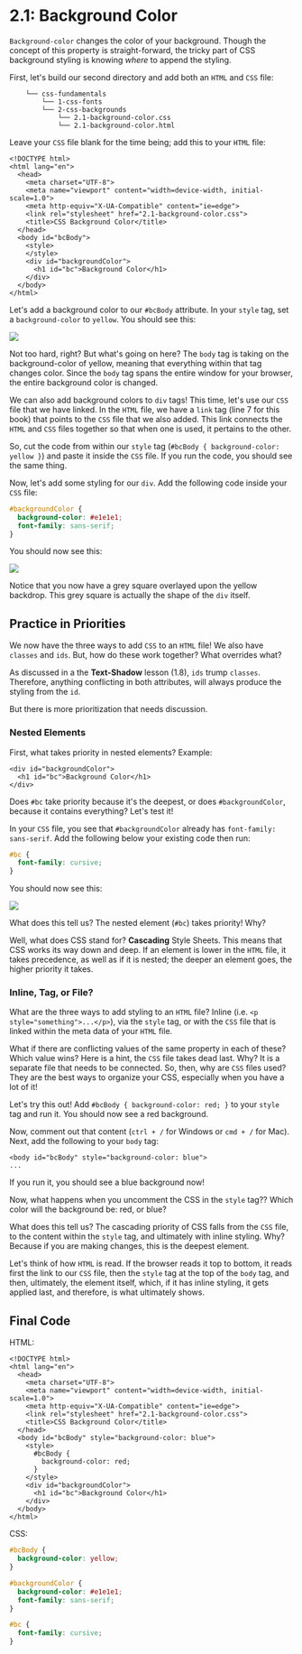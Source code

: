 # 2.1: Background Color

`Background-color` changes the color of your background. Though the concept of this property is straight-forward, the tricky part of CSS background styling is knowing _where_ to append the styling.  


First, let's build our second directory and add both an `HTML` and `CSS` file:  


```text
    └── css-fundamentals
        └── 1-css-fonts
        └── 2-css-backgrounds
            └── 2.1-background-color.css
            └── 2.1-background-color.html
```

Leave your `CSS` file blank for the time being; add this to your `HTML` file:  


```markup
<!DOCTYPE html>
<html lang="en">
  <head>
    <meta charset="UTF-8">
    <meta name="viewport" content="width=device-width, initial-scale=1.0">
    <meta http-equiv="X-UA-Compatible" content="ie=edge">
    <link rel="stylesheet" href="2.1-background-color.css">
    <title>CSS Background Color</title>
  </head>
  <body id="bcBody">
    <style>
    </style>
    <div id="backgroundColor">
      <h1 id="bc">Background Color</h1> 
    </div>
  </body>
</html>
```

Let's add a background color to our `#bcBody` attribute. In your `style` tag, set a `background-color` to `yellow`. You should see this:

![](../../.gitbook/assets/2.1.01.png)

Not too hard, right? But what's going on here? The `body` tag is taking on the background-color of yellow, meaning that everything within that tag changes color. Since the `body` tag spans the entire window for your browser, the entire background color is changed.  


We can also add background colors to `div` tags! This time, let's use our `CSS` file that we have linked. In the `HTML` file, we have a `link` tag \(line 7 for this book\) that points to the `CSS` file that we also added. This link connects the `HTML` and `CSS` files together so that when one is used, it pertains to the other.  


So, cut the code from within our `style` tag \(`#bcBody { background-color: yellow }`\) and paste it inside the `CSS` file. If you run the code, you should see the same thing.  


Now, let's add some styling for our `div`. Add the following code inside your `CSS` file:  


```css
#backgroundColor {
  background-color: #e1e1e1;
  font-family: sans-serif;
}
```

You should now see this:

![](../../.gitbook/assets/2.1.02.png)

Notice that you now have a grey square overlayed upon the yellow backdrop. This grey square is actually the shape of the `div` itself.

## Practice in Priorities

We now have the three ways to add `CSS` to an `HTML` file! We also have `classes` and `ids`. But, how do these work together? What overrides what?  


As discussed in a the **Text-Shadow** lesson \(1.8\), `ids` trump `classes`. Therefore, anything conflicting in both attributes, will always produce the styling from the `id`.  


But there is more prioritization that needs discussion.  


### Nested Elements

First, what takes priority in nested elements? Example:  


```markup
<div id="backgroundColor">
  <h1 id="bc">Background Color</h1>
</div>
```

Does `#bc` take priority because it's the deepest, or does `#backgroundColor`, because it contains everything? Let's test it!  


In your `CSS` file, you see that `#backgroundColor` already has `font-family: sans-serif`. Add the following below your existing code then run:  


```css
#bc {
  font-family: cursive;
}
```

You should now see this:

![](../../.gitbook/assets/2.1.03.png)

What does this tell us? The nested element \(`#bc`\) takes priority! Why?  


Well, what does CSS stand for? **Cascading** Style Sheets. This means that CSS works its way down and deep. If an element is lower in the `HTML` file, it takes precedence, as well as if it is nested; the deeper an element goes, the higher priority it takes.

### Inline, Tag, or File?

What are the three ways to add styling to an `HTML` file? Inline \(i.e. `<p style="something">...</p>`\), via the `style` tag, or with the `CSS` file that is linked within the meta data of your `HTML` file.  


What if there are conflicting values of the same property in each of these? Which value wins? Here is a hint, the `CSS` file takes dead last. Why? It is a separate file that needs to be connected. So, then, why are `CSS` files used? They are the best ways to organize your CSS, especially when you have a lot of it!  


Let's try this out! Add `#bcBody { background-color: red; }` to your `style` tag and run it. You should now see a red background.  


Now, comment out that content \(`ctrl + /` for Windows or `cmd + /` for Mac\). Next, add the following to your `body` tag:  


```markup
<body id="bcBody" style="background-color: blue">
...
```

If you run it, you should see a blue background now!  


Now, what happens when you uncomment the CSS in the `style` tag?? Which color will the background be: red, or blue?  


What does this tell us? The cascading priority of CSS falls from the `CSS` file, to the content within the `style` tag, and ultimately with inline styling. Why? Because if you are making changes, this is the deepest element.  


Let's think of how `HTML` is read. If the browser reads it top to bottom, it reads first the link to our `CSS` file, then the `style` tag at the top of the `body` tag, and then, ultimately, the element itself, which, if it has inline styling, it gets applied last, and therefore, is what ultimately shows.

## Final Code

HTML:  


```markup
<!DOCTYPE html>
<html lang="en">
  <head>
    <meta charset="UTF-8">
    <meta name="viewport" content="width=device-width, initial-scale=1.0">
    <meta http-equiv="X-UA-Compatible" content="ie=edge">
    <link rel="stylesheet" href="2.1-background-color.css">
    <title>CSS Background Color</title>
  </head>
  <body id="bcBody" style="background-color: blue">
    <style>
      #bcBody {
        background-color: red;
      } 
    </style>
    <div id="backgroundColor">
      <h1 id="bc">Background Color</h1>
    </div>
  </body>
</html>
```

CSS:  


```css
#bcBody {
  background-color: yellow;
}

#backgroundColor {
  background-color: #e1e1e1;
  font-family: sans-serif;
}

#bc {
  font-family: cursive;
}
```


